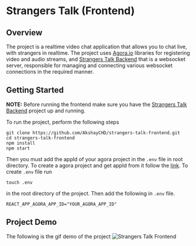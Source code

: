 # Strangers Talk (Frontend)

## Overview
The project is a realtime video chat application that allows you to chat live, with strangers in realtime. The project uses [Agora.io](https://www.agora.io/en/)
libraries for registering video and audio streams, and [Strangers Talk Backend](https://github.com/AkshayCHD/strangers-talk-backend) that is a websocket server, responsible for managing and connecting various websocket connections in the required manner.

## Getting Started

**NOTE:** Before running the frontend make sure you have the [Strangers Talk Backend](https://github.com/AkshayCHD/strangers-talk-backend) project up and running.
   
To run the project, perform the following steps

```
git clone https://github.com/AkshayCHD/strangers-talk-frontend.git
cd strangers-talk-frontend
npm install
npm start
```

Then you must add the appId of your agora project in the `.env` file in root directory. To create a agora project and get appId from it follow the [link](https://docs.agora.io/en/Agora%20Platform/manage_projects?platform=All%20Platforms).
To create `.env` file run
```
touch .env
``` 
in the root directory of the project. Then add the following in `.env` file.
```
REACT_APP_AGORA_APP_ID="YOUR_AGORA_APP_ID"
```

## Project Demo
The following is the gif demo of the project
![Strangers Talk Frontend](https://drive.google.com/uc?export=view&id=1bTfPIqUjxEnSVmVNyqyoG0rxWZIAigF0)
